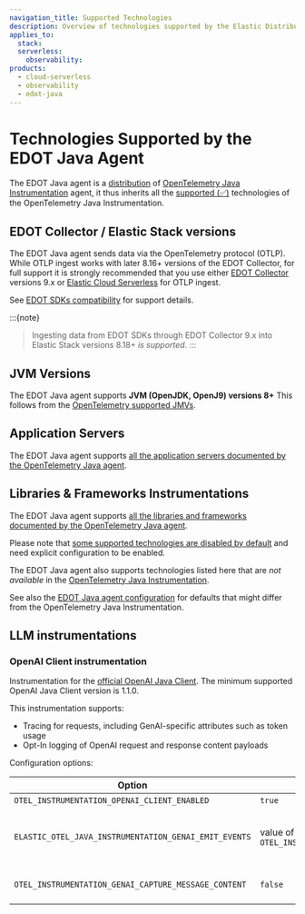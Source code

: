 ```yaml
---
navigation_title: Supported Technologies
description: Overview of technologies supported by the Elastic Distribution of OpenTelemetry (EDOT) Java Agent, including JVM versions, application servers, frameworks, and LLM instrumentations.
applies_to:
  stack:
  serverless:
    observability:
products:
  - cloud-serverless
  - observability
  - edot-java
---
```

# Technologies Supported by the EDOT Java Agent

The EDOT Java agent is a [distribution](https://opentelemetry.io/docs/concepts/distributions/) of
[OpenTelemetry Java Instrumentation](https://github.com/open-telemetry/opentelemetry-java-instrumentation) agent, it thus
inherits all the [supported (✅)](../../compatibility/nomenclature.md) technologies of the OpenTelemetry Java Instrumentation.

## EDOT Collector / Elastic Stack versions

The EDOT Java agent sends data via the OpenTelemetry protocol (OTLP). While OTLP ingest works with later 8.16+ versions of the EDOT Collector, for full support it is strongly recommended that you use either [EDOT Collector](../../edot-collector/index.md) versions 9.x or [Elastic Cloud Serverless](https://www.elastic.co/guide/en/serverless/current/intro.html) for OTLP ingest.

See [EDOT SDKs compatibility](../../compatibility/sdks.md) for support details.

:::{note}
> Ingesting data from EDOT SDKs through EDOT Collector 9.x into Elastic Stack versions 8.18+ *is supported*.
:::

## JVM Versions

The EDOT Java agent supports **JVM (OpenJDK, OpenJ9) versions 8+**
This follows from the [OpenTelemetry supported JMVs](https://github.com/open-telemetry/opentelemetry-java-instrumentation/blob/main/docs/supported-libraries.md#jvms-and-operating-systems).

## Application Servers

The EDOT Java agent supports [all the application servers documented by the OpenTelemetry Java agent](https://github.com/open-telemetry/opentelemetry-java-instrumentation/blob/main/docs/supported-libraries.md#application-servers).

## Libraries & Frameworks Instrumentations

The EDOT Java agent supports [all the libraries and frameworks documented by the OpenTelemetry Java agent](https://github.com/open-telemetry/opentelemetry-java-instrumentation/blob/main/docs/supported-libraries.md#libraries--frameworks).

Please note that [some supported technologies are disabled by default](https://github.com/open-telemetry/opentelemetry-java-instrumentation/blob/main/docs/supported-libraries.md#disabled-instrumentations)
and need explicit configuration to be enabled.

The EDOT Java agent also supports technologies listed here that are _not available_ in the [OpenTelemetry Java Instrumentation](https://github.com/open-telemetry/opentelemetry-java-instrumentation).

See also the [EDOT Java agent configuration](./configuration.md#configuration-options) for defaults that might differ from the OpenTelemetry Java Instrumentation.

## LLM instrumentations

### OpenAI Client instrumentation

Instrumentation for the [official OpenAI Java Client](https://github.com/openai/openai-java).
The minimum supported OpenAI Java Client version is 1.1.0.

This instrumentation supports:

* Tracing for requests, including GenAI-specific attributes such as token usage
* Opt-In logging of OpenAI request and response content payloads

Configuration options:

| Option                                                | default                                                       | description                                                                                                                                                                                                                                                                      |
|-------------------------------------------------------|---------------------------------------------------------------|:---------------------------------------------------------------------------------------------------------------------------------------------------------------------------------------------------------------------------------------------------------------------------------|
| `OTEL_INSTRUMENTATION_OPENAI_CLIENT_ENABLED`          | `true`                                                        | enables or disable OpenAI instrumentation                                                                                                                                                                                                                                        |
| `ELASTIC_OTEL_JAVA_INSTRUMENTATION_GENAI_EMIT_EVENTS` | value of `OTEL_INSTRUMENTATION_GENAI_CAPTURE_MESSAGE_CONTENT` | If set to `true`, the agent will generate log events for OpenAI requests and responses. Potentially sensitive content will only be included if `OTEL_INSTRUMENTATION_GENAI_CAPTURE_MESSAGE_CONTENT` is `true`                                                                    |
| `OTEL_INSTRUMENTATION_GENAI_CAPTURE_MESSAGE_CONTENT`  | `false`                                                       | If set to `true`, enables the capturing of OpenAI request and response content in the log events outputted by the agent.                                                                                                                                                       ↪ |
